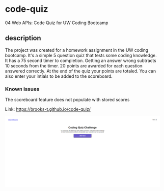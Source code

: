 # code-quiz
04 Web APIs: Code Quiz for UW Coding Bootcamp

## description
The project was created for a homework assignment in the UW coding bootcamp. It's a simple 5 question quiz that tests some coding knowledge. It has a 75 second timer to completion. Getting an answer wrong subtracts 10 seconds from the timer. 20 points are awarded for each question answered correctly. At the end of the quiz your points are totaled. You can also enter your intials to be added to the scoreboard.

### Known issues
The scoreboard feature does not populate with stored scores

Link: https://brooks-t.github.io/code-quiz/

![screenshot of coding quiz challenge](img/coding-quiz.png)
